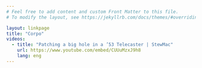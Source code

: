 ```yaml
---
# Feel free to add content and custom Front Matter to this file.
# To modify the layout, see https://jekyllrb.com/docs/themes/#overriding-theme-defaults

layout: linkpage
title: "Corpo"
videos:
  - title: "Patching a big hole in a ’53 Telecaster | StewMac"
    url: https://www.youtube.com/embed/CUUuMzxJ9h8
    lang: eng
---
```


